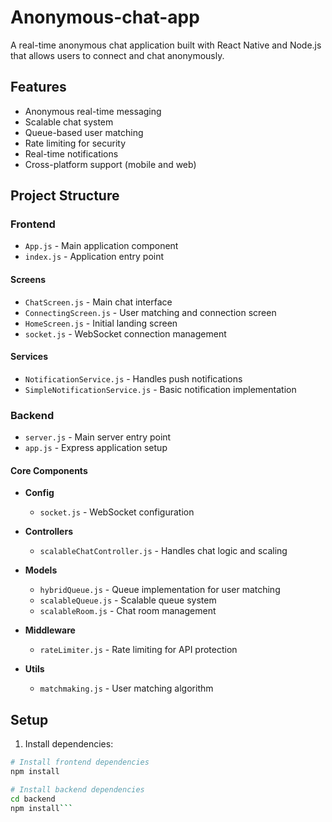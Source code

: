 # Anonymous-chat-app

A real-time anonymous chat application built with React Native and Node.js that allows users to connect and chat anonymously.

## Features

- Anonymous real-time messaging
- Scalable chat system
- Queue-based user matching
- Rate limiting for security
- Real-time notifications
- Cross-platform support (mobile and web)

## Project Structure

### Frontend
- `App.js` - Main application component
- `index.js` - Application entry point

#### Screens
- `ChatScreen.js` - Main chat interface
- `ConnectingScreen.js` - User matching and connection screen
- `HomeScreen.js` - Initial landing screen
- `socket.js` - WebSocket connection management

#### Services
- `NotificationService.js` - Handles push notifications
- `SimpleNotificationService.js` - Basic notification implementation

### Backend
- `server.js` - Main server entry point
- `app.js` - Express application setup

#### Core Components
- **Config**
  - `socket.js` - WebSocket configuration

- **Controllers**
  - `scalableChatController.js` - Handles chat logic and scaling

- **Models**
  - `hybridQueue.js` - Queue implementation for user matching
  - `scalableQueue.js` - Scalable queue system
  - `scalableRoom.js` - Chat room management

- **Middleware**
  - `rateLimiter.js` - Rate limiting for API protection

- **Utils**
  - `matchmaking.js` - User matching algorithm

## Setup

1. Install dependencies:
```bash
# Install frontend dependencies
npm install

# Install backend dependencies
cd backend
npm install```
